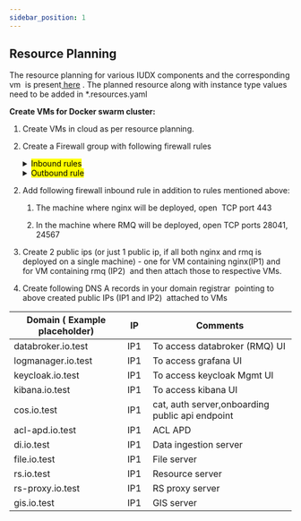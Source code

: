 ```yaml
---
sidebar_position: 1
---
```



## Resource Planning

The resource planning for various IUDX components and the corresponding vm  is present[ here](https://docs.google.com/spreadsheets/d/1OQLVxeaQVu0W4GDeY7BMDj2kSCBcTh0oNgFFagbEKdQ/edit#gid=0) . The planned resource along with instance type values need to be added in \*.resources.yaml <a id="the-resource-planning-for-various-iudx-components-and-the-corresponding-vm-is-present-here--the-planned-resource-along-with-instance-type-values-need-to-be-added-in-resourcesyaml"></a>

**Create VMs for Docker swarm cluster:**
1. Create VMs in cloud as per resource planning.

2. Create a Firewall group with following firewall rules

   <details>

   <summary><mark>Inbound rules</mark></summary>

   1. Open port 22 for **[SSH](https://en.wikipedia.org/wiki/Secure_Shell)** (add all IPs of nodes from which you want to allow SSH)<br/>

   2. For Docker swarm (only internal private network subnet where the cluster exists)<br/>

         &nbsp;&nbsp;&nbsp;&nbsp;a. TCP port 2377 for cluster management communications<br/>

         &nbsp;&nbsp;&nbsp;&nbsp;b. TCP and UDP port 7946 for communication among nodes<br/>

         &nbsp;&nbsp;&nbsp;&nbsp;c. UDP port 4789 for overlay network traffic<br/>

   </details>

   <details>

   <summary><mark>Outbound rule</mark>  <br/></summary>

   Allow ALL. To download packages and docker images.

   </details>

2) Add following firewall inbound rule in addition to rules mentioned above:

   1. The machine where nginx will be deployed, open  TCP port 443

   2. In the machine where RMQ will be deployed, open TCP ports 28041, 24567

3) Create 2 public ips (or just 1 public ip, if all both nginx and rmq is deployed on a single machine) - one for VM containing nginx(IP1) and for VM containing rmq (IP2)  and then attach those to respective VMs. 

4) Create following DNS A records in your domain registrar  pointing to above created public IPs (IP1 and IP2)  attached to VMs

                                                                                    
| Domain ( Example placeholder) | IP   | Comments                                         |
|-------------------------------|-------|-------------------------------------------------|
| databroker.io.test            |  IP1 | To access databroker (RMQ) UI                    |
| logmanager.io.test            | IP1  | To access grafana UI                             |
| keycloak.io.test              | IP1  | To access keycloak Mgmt UI                       |
| kibana.io.test                | IP1  | To access kibana UI                              |
| cos.io.test                   | IP1  | cat, auth server,onboarding  public api endpoint |
| acl-apd.io.test               | IP1  | ACL APD                                          |
| di.io.test                    | IP1  | Data ingestion server                            |
| file.io.test                  | IP1  | File server                                      |
| rs.io.test                    | IP1  | Resource server                                  |
| rs-proxy.io.test              | IP1  | RS proxy server                                  |
| gis.io.test                   | IP1  | GIS server                                       |

